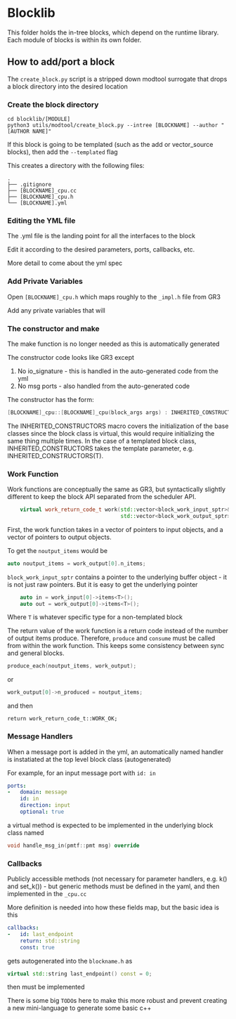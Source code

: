 # Blocklib

This folder holds the in-tree blocks, which depend on the runtime library.  Each module of blocks is within its own folder.

## How to add/port a block 

The `create_block.py` script is a stripped down modtool surrogate that drops a block directory into the desired location

### Create the block directory
```
cd blocklib/[MODULE]
python3 utils/modtool/create_block.py --intree [BLOCKNAME] --author "[AUTHOR NAME]"
```
If this block is going to be templated (such as the add or vector_source blocks), then add the `--templated` flag

This creates a directory with the following files:
```
.
├── .gitignore
├── [BLOCKNAME]_cpu.cc
├── [BLOCKNAME]_cpu.h
└── [BLOCKNAME].yml
```

### Editing the YML file
The .yml file is the landing point for all the interfaces to the block

Edit it according to the desired parameters, ports, callbacks, etc.

More detail to come about the yml spec

### Add Private Variables
Open `[BLOCKNAME]_cpu.h` which maps roughly to the `_impl.h` file from GR3

Add any private variables that will 


### The constructor and make

The make function is no longer needed as this is automatically generated

The constructor code looks like GR3 except

1) No io_signature - this is handled in the auto-generated code from the yml
2) No msg ports - also handled from the auto-generated code

The constructor has the form:
```c++
[BLOCKNAME]_cpu::[BLOCKNAME]_cpu(block_args args) : INHERITED_CONSTRUCTORS {}
```

The INHERITED_CONSTRUCTORS macro covers the initialization of the base classes since the block class is virtual, this would require initializing the same thing multiple times.  In the case of a templated block class, INHERITED_CONSTRUCTORS takes the template parameter, e.g. INHERITED_CONSTRUCTORS(T).


### Work Function
Work functions are conceptually the same as GR3, but syntactically slightly different to keep the block API separated from the scheduler API.

```c++
    virtual work_return_code_t work(std::vector<block_work_input_sptr>& work_input,
                                    std::vector<block_work_output_sptr>& work_output) override;
```

First, the work function takes in a vector of pointers to input objects, and a vector of pointers to output objects.

To get the `noutput_items` would be
```c++
auto noutput_items = work_output[0].n_items;
```

`block_work_input_sptr` contains a pointer to the underlying buffer object - it is not just raw pointers.  But it is easy to get the underlying pointer

```c++
    auto in = work_input[0]->items<T>();
    auto out = work_output[0]->items<T>();
```
Where `T` is whatever specific type for a non-templated block

The return value of the work function is a return code instead of the number of output items produce.  Therefore, `produce` and `consume` must be called from within the work function.  This keeps some consistency between sync and general blocks.

```C++
produce_each(noutput_items, work_output);
```
or
```C++
work_output[0]->n_produced = noutput_items;
```
and then 
```
return work_return_code_t::WORK_OK;
```

### Message Handlers
When a message port is added in the yml, an automatically named handler is instatiated at the top level block class (autogenerated)

For example, for an input message port with `id: in`
```yaml
ports:
-   domain: message
    id: in
    direction: input
    optional: true
```
a virtual method is expected to be implemented in the underlying block class named 
```c++
void handle_msg_in(pmtf::pmt msg) override
```

### Callbacks

Publicly accessible methods (not necessary for parameter handlers, e.g. k() and set_k()) - but generic methods must be defined in the yaml, and then implemented in the `_cpu.cc`

More definition is needed into how these fields map, but the basic idea is this
```yaml
callbacks:
-   id: last_endpoint
    return: std::string
    const: true
```
gets autogenerated into the `blockname.h` as
```c++
virtual std::string last_endpoint() const = 0;
```
then must be implemented

There is some big `TODO`s here to make this more robust and prevent creating a new mini-language to generate some basic c++

